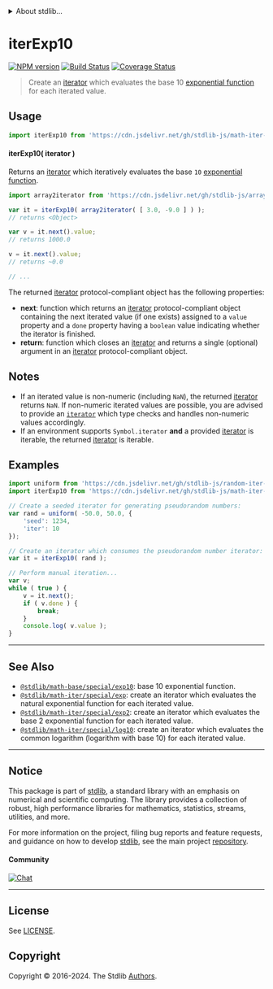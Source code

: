 <!--

@license Apache-2.0

Copyright (c) 2020 The Stdlib Authors.

Licensed under the Apache License, Version 2.0 (the "License");
you may not use this file except in compliance with the License.
You may obtain a copy of the License at

   http://www.apache.org/licenses/LICENSE-2.0

Unless required by applicable law or agreed to in writing, software
distributed under the License is distributed on an "AS IS" BASIS,
WITHOUT WARRANTIES OR CONDITIONS OF ANY KIND, either express or implied.
See the License for the specific language governing permissions and
limitations under the License.

-->


<details>
  <summary>
    About stdlib...
  </summary>
  <p>We believe in a future in which the web is a preferred environment for numerical computation. To help realize this future, we've built stdlib. stdlib is a standard library, with an emphasis on numerical and scientific computation, written in JavaScript (and C) for execution in browsers and in Node.js.</p>
  <p>The library is fully decomposable, being architected in such a way that you can swap out and mix and match APIs and functionality to cater to your exact preferences and use cases.</p>
  <p>When you use stdlib, you can be absolutely certain that you are using the most thorough, rigorous, well-written, studied, documented, tested, measured, and high-quality code out there.</p>
  <p>To join us in bringing numerical computing to the web, get started by checking us out on <a href="https://github.com/stdlib-js/stdlib">GitHub</a>, and please consider <a href="https://opencollective.com/stdlib">financially supporting stdlib</a>. We greatly appreciate your continued support!</p>
</details>

# iterExp10

[![NPM version][npm-image]][npm-url] [![Build Status][test-image]][test-url] [![Coverage Status][coverage-image]][coverage-url] <!-- [![dependencies][dependencies-image]][dependencies-url] -->

> Create an [iterator][mdn-iterator-protocol] which evaluates the base 10 [exponential function][@stdlib/math/base/special/exp10] for each iterated value.

<!-- Section to include introductory text. Make sure to keep an empty line after the intro `section` element and another before the `/section` close. -->

<section class="intro">

</section>

<!-- /.intro -->

<!-- Package usage documentation. -->



<section class="usage">

## Usage

```javascript
import iterExp10 from 'https://cdn.jsdelivr.net/gh/stdlib-js/math-iter-special-exp10@deno/mod.js';
```

#### iterExp10( iterator )

Returns an [iterator][mdn-iterator-protocol] which iteratively evaluates the base `10` [exponential function][@stdlib/math/base/special/exp10].

```javascript
import array2iterator from 'https://cdn.jsdelivr.net/gh/stdlib-js/array-to-iterator@deno/mod.js';

var it = iterExp10( array2iterator( [ 3.0, -9.0 ] ) );
// returns <Object>

var v = it.next().value;
// returns 1000.0

v = it.next().value;
// returns ~0.0

// ...
```

The returned [iterator][mdn-iterator-protocol] protocol-compliant object has the following properties:

-   **next**: function which returns an [iterator][mdn-iterator-protocol] protocol-compliant object containing the next iterated value (if one exists) assigned to a `value` property and a `done` property having a `boolean` value indicating whether the iterator is finished.
-   **return**: function which closes an [iterator][mdn-iterator-protocol] and returns a single (optional) argument in an [iterator][mdn-iterator-protocol] protocol-compliant object.

</section>

<!-- /.usage -->

<!-- Package usage notes. Make sure to keep an empty line after the `section` element and another before the `/section` close. -->

<section class="notes">

## Notes

-   If an iterated value is non-numeric (including `NaN`), the returned [iterator][mdn-iterator-protocol] returns `NaN`. If non-numeric iterated values are possible, you are advised to provide an [`iterator`][mdn-iterator-protocol] which type checks and handles non-numeric values accordingly.
-   If an environment supports `Symbol.iterator` **and** a provided [iterator][mdn-iterator-protocol] is iterable, the returned [iterator][mdn-iterator-protocol] is iterable.

</section>

<!-- /.notes -->

<!-- Package usage examples. -->

<section class="examples">

## Examples

<!-- eslint no-undef: "error" -->

```javascript
import uniform from 'https://cdn.jsdelivr.net/gh/stdlib-js/random-iter-uniform@deno/mod.js';
import iterExp10 from 'https://cdn.jsdelivr.net/gh/stdlib-js/math-iter-special-exp10@deno/mod.js';

// Create a seeded iterator for generating pseudorandom numbers:
var rand = uniform( -50.0, 50.0, {
    'seed': 1234,
    'iter': 10
});

// Create an iterator which consumes the pseudorandom number iterator:
var it = iterExp10( rand );

// Perform manual iteration...
var v;
while ( true ) {
    v = it.next();
    if ( v.done ) {
        break;
    }
    console.log( v.value );
}
```

</section>

<!-- /.examples -->

<!-- Section to include cited references. If references are included, add a horizontal rule *before* the section. Make sure to keep an empty line after the `section` element and another before the `/section` close. -->

<section class="references">

</section>

<!-- /.references -->

<!-- Section for related `stdlib` packages. Do not manually edit this section, as it is automatically populated. -->

<section class="related">

* * *

## See Also

-   <span class="package-name">[`@stdlib/math-base/special/exp10`][@stdlib/math/base/special/exp10]</span><span class="delimiter">: </span><span class="description">base 10 exponential function.</span>
-   <span class="package-name">[`@stdlib/math-iter/special/exp`][@stdlib/math/iter/special/exp]</span><span class="delimiter">: </span><span class="description">create an iterator which evaluates the natural exponential function for each iterated value.</span>
-   <span class="package-name">[`@stdlib/math-iter/special/exp2`][@stdlib/math/iter/special/exp2]</span><span class="delimiter">: </span><span class="description">create an iterator which evaluates the base 2 exponential function for each iterated value.</span>
-   <span class="package-name">[`@stdlib/math-iter/special/log10`][@stdlib/math/iter/special/log10]</span><span class="delimiter">: </span><span class="description">create an iterator which evaluates the common logarithm (logarithm with base 10) for each iterated value.</span>

</section>

<!-- /.related -->

<!-- Section for all links. Make sure to keep an empty line after the `section` element and another before the `/section` close. -->


<section class="main-repo" >

* * *

## Notice

This package is part of [stdlib][stdlib], a standard library with an emphasis on numerical and scientific computing. The library provides a collection of robust, high performance libraries for mathematics, statistics, streams, utilities, and more.

For more information on the project, filing bug reports and feature requests, and guidance on how to develop [stdlib][stdlib], see the main project [repository][stdlib].

#### Community

[![Chat][chat-image]][chat-url]

---

## License

See [LICENSE][stdlib-license].


## Copyright

Copyright &copy; 2016-2024. The Stdlib [Authors][stdlib-authors].

</section>

<!-- /.stdlib -->

<!-- Section for all links. Make sure to keep an empty line after the `section` element and another before the `/section` close. -->

<section class="links">

[npm-image]: http://img.shields.io/npm/v/@stdlib/math-iter-special-exp10.svg
[npm-url]: https://npmjs.org/package/@stdlib/math-iter-special-exp10

[test-image]: https://github.com/stdlib-js/math-iter-special-exp10/actions/workflows/test.yml/badge.svg?branch=v0.2.1
[test-url]: https://github.com/stdlib-js/math-iter-special-exp10/actions/workflows/test.yml?query=branch:v0.2.1

[coverage-image]: https://img.shields.io/codecov/c/github/stdlib-js/math-iter-special-exp10/main.svg
[coverage-url]: https://codecov.io/github/stdlib-js/math-iter-special-exp10?branch=main

<!--

[dependencies-image]: https://img.shields.io/david/stdlib-js/math-iter-special-exp10.svg
[dependencies-url]: https://david-dm.org/stdlib-js/math-iter-special-exp10/main

-->

[chat-image]: https://img.shields.io/gitter/room/stdlib-js/stdlib.svg
[chat-url]: https://app.gitter.im/#/room/#stdlib-js_stdlib:gitter.im

[stdlib]: https://github.com/stdlib-js/stdlib

[stdlib-authors]: https://github.com/stdlib-js/stdlib/graphs/contributors

[umd]: https://github.com/umdjs/umd
[es-module]: https://developer.mozilla.org/en-US/docs/Web/JavaScript/Guide/Modules

[deno-url]: https://github.com/stdlib-js/math-iter-special-exp10/tree/deno
[deno-readme]: https://github.com/stdlib-js/math-iter-special-exp10/blob/deno/README.md
[umd-url]: https://github.com/stdlib-js/math-iter-special-exp10/tree/umd
[umd-readme]: https://github.com/stdlib-js/math-iter-special-exp10/blob/umd/README.md
[esm-url]: https://github.com/stdlib-js/math-iter-special-exp10/tree/esm
[esm-readme]: https://github.com/stdlib-js/math-iter-special-exp10/blob/esm/README.md
[branches-url]: https://github.com/stdlib-js/math-iter-special-exp10/blob/main/branches.md

[stdlib-license]: https://raw.githubusercontent.com/stdlib-js/math-iter-special-exp10/main/LICENSE

[mdn-iterator-protocol]: https://developer.mozilla.org/en-US/docs/Web/JavaScript/Reference/Iteration_protocols#The_iterator_protocol

<!-- <related-links> -->

[@stdlib/math/base/special/exp10]: https://github.com/stdlib-js/math-base-special-exp10/tree/deno

[@stdlib/math/iter/special/exp]: https://github.com/stdlib-js/math-iter-special-exp/tree/deno

[@stdlib/math/iter/special/exp2]: https://github.com/stdlib-js/math-iter-special-exp2/tree/deno

[@stdlib/math/iter/special/log10]: https://github.com/stdlib-js/math-iter-special-log10/tree/deno

<!-- </related-links> -->

</section>

<!-- /.links -->
